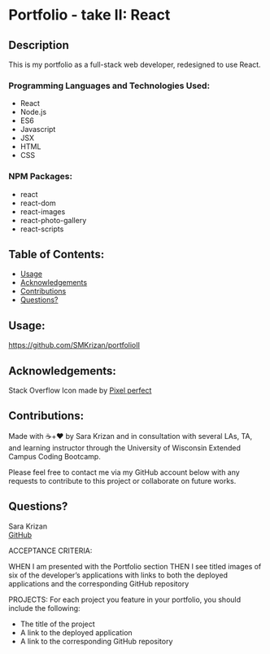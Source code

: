 # Portfolio - take II: React


## Description
This is my portfolio as a full-stack web developer, redesigned to use React.


### Programming Languages and Technologies Used:
- React
- Node.js
- ES6
- Javascript
- JSX
- HTML
- CSS

### NPM Packages:
- react
- react-dom
- react-images
- react-photo-gallery
- react-scripts

## Table of Contents:

- [Usage](#usage)
- [Acknowledgements](#acknowledgements)
- [Contributions](#contribution-guidelines)
- [Questions?](#questions?)


## <a name="usage">Usage</a>:
https://github.com/SMKrizan/portfolioII


## <a name="acknowledgements">Acknowledgements</a>:
Stack Overflow Icon made by [Pixel perfect](https://www.flaticon.com/)


    
## <a name="contribution-guidelines">Contributions</a>:
Made with ☕+❤️ by Sara Krizan and in consultation with several LAs, TA, and learning instructor through the University of Wisconsin Extended Campus Coding Bootcamp.

Please feel free to contact me via my GitHub account below with any requests to contribute to this project or collaborate on future works.
    

## <a name="questions?">Questions?</a> 
Sara Krizan    
[GitHub](https://github.com/SMKrizan)

ACCEPTANCE CRITERIA:

WHEN I am presented with the Portfolio section
THEN I see titled images of six of the developer’s applications with links to both the deployed applications and the corresponding GitHub repository    

PROJECTS:
For each project you feature in your portfolio, you should include the following:
- The title of the project
- A link to the deployed application
- A link to the corresponding GitHub repository
